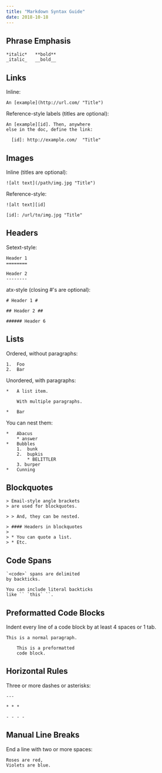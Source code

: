 ```yaml
---
title: "Markdown Syntax Guide"
date: 2018-10-18
---
```


## Phrase Emphasis ##

    *italic*   **bold**
    _italic_   __bold__

## Links ##

Inline:

    An [example](http://url.com/ "Title")

Reference-style labels (titles are optional):

    An [example][id]. Then, anywhere
    else in the doc, define the link:

      [id]: http://example.com/  "Title"

## Images ##

Inline (titles are optional):

    ![alt text](/path/img.jpg "Title")

Reference-style:

    ![alt text][id]

    [id]: /url/to/img.jpg "Title"

## Headers ##

Setext-style:

    Header 1
    ========

    Header 2
    --------

atx-style (closing #'s are optional):

    # Header 1 #

    ## Header 2 ##

    ###### Header 6

## Lists ##

Ordered, without paragraphs:

    1.  Foo
    2.  Bar

Unordered, with paragraphs:

    *   A list item.

        With multiple paragraphs.

    *   Bar

You can nest them:

    *   Abacus
        * answer
    *   Bubbles
        1.  bunk
        2.  bupkis
            * BELITTLER
        3. burper
    *   Cunning

## Blockquotes ##

    > Email-style angle brackets
    > are used for blockquotes.

    > > And, they can be nested.

    > #### Headers in blockquotes
    >
    > * You can quote a list.
    > * Etc.

## Code Spans ##

    `<code>` spans are delimited
    by backticks.

    You can include literal backticks
    like `` `this` ``.

## Preformatted Code Blocks ##

Indent every line of a code block by at least 4 spaces or 1 tab.

    This is a normal paragraph.

        This is a preformatted
        code block.

## Horizontal Rules ##

Three or more dashes or asterisks:

    ---

    * * *

    - - - -

## Manual Line Breaks ##

End a line with two or more spaces:

    Roses are red,  
    Violets are blue.